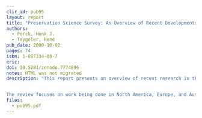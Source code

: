 ```yaml
---
clir_id: pub95
layout: report
title: "Preservation Science Survey: An Overview of Recent Developments in Research on the Conservation of Selected Analog Library and Archival Materials"
authors: 
  - Porck, Henk J. 
  - Teygeler, René 
pub_date: 2000-10-02
pages: 74
isbn: 1-887334-80-7
eric:
doi: 10.5281/zenodo.7774896
notes: HTML was not migrated
description: "This report presents an overview of recent research in the preservation of three information carriers: paper, film and photographic materials, and magnetic tape. It covers significant developments internationally over the last five years and concentrates on emerging technologies that have the potential for large-scale application.


The review focuses on work being done in North America, Europe, and Australia. It is intended for those who make decisions about preservation as well as the foundations and other organizations that support such work. Recognizing that this survey cannot convey the full scope or detail of the research noted, the authors have provided contact information for the individuals and institutions mentioned in this survey and a list of references."
files:
  - pub95.pdf
---
```

